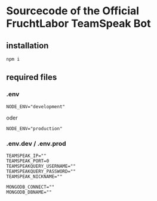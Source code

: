 # Sourcecode of the Official FruchtLabor TeamSpeak Bot

## installation

```
npm i
```

## required files

### .env

```
NODE_ENV="development"
```

oder

```
NODE_ENV="production"
```

### .env.dev / .env.prod

```
TEAMSPEAK_IP=""
TEAMSPEAK_PORT=0
TEAMSPEAKQUERY_USERNAME=""
TEAMSPEAKQUERY_PASSWORD=""
TEAMSPEAK_NICKNAME=""

MONGODB_CONNECT=""
MONGODB_DBNAME=""
```
